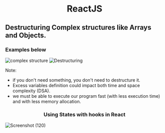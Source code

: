 <h1 align="center"> ReactJS </h1>

## Destructuring Complex structures like Arrays and Objects.

### Examples below
![complex structure](https://user-images.githubusercontent.com/94203408/157235460-6449b417-8b95-4613-8ecd-370169ddc4f8.png)
![Destructuring](https://user-images.githubusercontent.com/94203408/157235466-b973ca40-31ce-43ae-b96e-39412738e60a.png)


Note:
- if you don't need something, you don't need to destructure it.
- Excess variables definition could impact both time and space complexity (DSA).
- we must be able to execute our program fast (with less execution time) and with less memory allocation. 


<h3 align="center"> Using States with hooks in React </h3>

![Screenshot (120)](https://user-images.githubusercontent.com/94203408/157651351-4563ec25-18fa-4aba-8ae4-542de9263e5b.png)
